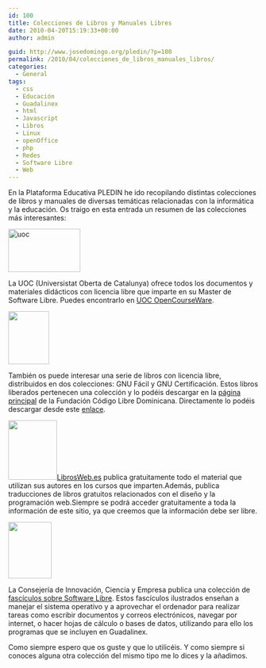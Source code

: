 ```yaml
---
id: 100
title: Colecciones de Libros y Manuales Libres
date: 2010-04-20T15:19:33+00:00
author: admin

guid: http://www.josedomingo.org/pledin/?p=100
permalink: /2010/04/colecciones_de_libros_manuales_libros/
categories:
  - General
tags:
  - css
  - Educación
  - Guadalinex
  - html
  - Javascript
  - Libros
  - Linux
  - openOffice
  - php
  - Redes
  - Software Libre
  - Web
---
```

En la Plataforma Educativa PLEDIN he ido recopilando distintas colecciones de libros y manuales de diversas temáticas relacionadas con la informática y la educación. Os traigo en esta entrada un resumen de las colecciones más interesantes:

<img class="alignleft" title="uoc" src="http://fundacion.telefonica.com/debateyconocimiento/publicaciones/informe_escuelas/esp/img/uoc_in3.gif" alt="uoc" width="145" height="87" />
  
La UOC (Universistat Oberta de Catalunya) ofrece todos los documentos y materiales didácticos con licencia libre que imparte en su Master de Software Libre. Puedes encontrarlo en [UOC OpenCourseWare](http://ocw.uoc.edu/informatica-tecnologia-y-multimedia/view?set_language=es).

<img class="alignleft" title="gnu" src="http://www.codigolibre.org/images/gnu-facil.png" alt="" width="82" height="107" />

También os puede interesar una serie de libros con licencia libre, distribuidos en dos colecciones: GNU Fácil y GNU Certificación. Estos libros liberados pertenecen una colección y lo podéis descargar en la [página principal](http://www.codigolibre.org/modules.php?name=Downloads&d_op=viewdownload&cid=1) de la Fundación Código Libre Dominicana. Directamente lo podéis descargar desde este [enlace](http://www.codigolibre.org/index.php?option=com_rokdownloads&view=folder&Itemid=126&id=35:manuales).

<img class="alignleft" title="librosweb" src="http://librosweb.es/website/css/images/css_avanzado_pmn.jpg" alt="" width="98" height="120" />[LibrosWeb.es](http://librosweb.es/) publica gratuitamente todo el material que utilizan sus autores en los cursos que imparten.Además, publica traducciones de libros gratuitos relacionados con el diseño y la programación web.Siempre se podrá acceder gratuitamente a toda la información de este sitio, ya que creemos que la información debe ser libre.

<img class="alignleft" title="fasciculos" src="http://www.guadalinex.org/noticias/noticias/coleccion-de-fasciculos-libres/image_mini" alt="" width="87" height="114" />

La Consejería de Innovación, Ciencia y Empresa publica una colección de [fascículos sobre Software Libre](http://www.guadalinex.org/mas-programas/descargas/documentos-de-guadalinex/fasciculos/). Estos fascículos ilustrados enseñan a manejar el sistema operativo y a aprovechar el ordenador para realizar tareas como escribir documentos y correos electrónicos, navegar por internet, o hacer hojas de cálculo o bases de datos, utilizando para ello los programas que se incluyen en Guadalinex.

Como siempre espero que os guste y que lo utilicéis. Y como siempre si conoces alguna otra colección del mismo tipo me lo dices y la añadimos.

<!-- AddThis Advanced Settings generic via filter on the_content -->

<!-- AddThis Share Buttons generic via filter on the_content -->